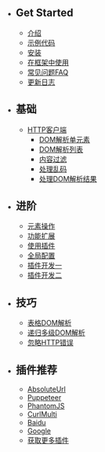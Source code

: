 - ## Get Started
    - [介绍](/v4/guide/overview)
    - [示例代码](/v4/guide/example)
    - [安装](/v4/guide/installation)
    - [在框架中使用](/v4/guide/integration)
    - [常见问题FAQ](/v4/guide/faq)
    - [更新日志](/v4/guide/changelog)

- ## 基础

  - [HTTP客户端](/v4/guide/http-client)
    - [DOM解析单元素](/v4/guide/scraper-single)
    - [DOM解析列表](/v4/guide/scraper-list)
    - [内容过滤](/v4/guide/content-filiter)
    - [处理乱码](/v4/guide/content-processing)
    - [处理DOM解析结果](/v4/guide/processing-data)

- ## 进阶
    - [元素操作](/v4/guide/modify-dom)
    - [功能扩展](/v4/guide/bind)
    - [使用插件](/v4/guide/use)
    - [全局配置](/v4/guide/config)
    - [插件开发一](/v4/guide/extension-development)
    - [插件开发二](/v4/guide/extension-development-2)

- ## 技巧

    - [表格DOM解析](/v4/guide/table)
    - [递归多级DOM解析](/v4/guide/multi-level)
    - [忽略HTTP错误](/v4/guide/ignore-http-error)

- ## 插件推荐
  - [AbsoluteUrl](/v4/guide/AbsoluteUrl)
  - [Puppeteer](/v4/guide/Puppeteer)
  - [PhantomJS](/v4/guide/PhantomJS)
  - [CurlMulti](/v4/guide/CurlMulti)
  - [Baidu](/v4/guide/Baidu)
  - [Google](/v4/guide/Google)
  - [获取更多插件](/v4/guide/more-plugin)










